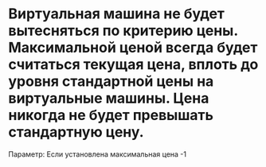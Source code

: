 # Виртуальная машина не будет вытесняться по критерию цены. Максимальной ценой всегда будет считаться текущая цена, вплоть до уровня стандартной цены на виртуальные машины. Цена никогда не будет превышать стандартную цену.

Параметр: Если установлена максимальная цена -1